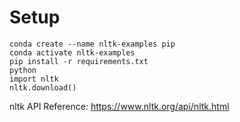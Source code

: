 # Setup
```
conda create --name nltk-examples pip
conda activate nltk-examples
pip install -r requirements.txt
python
import nltk
nltk.download()
```

nltk API Reference: https://www.nltk.org/api/nltk.html
